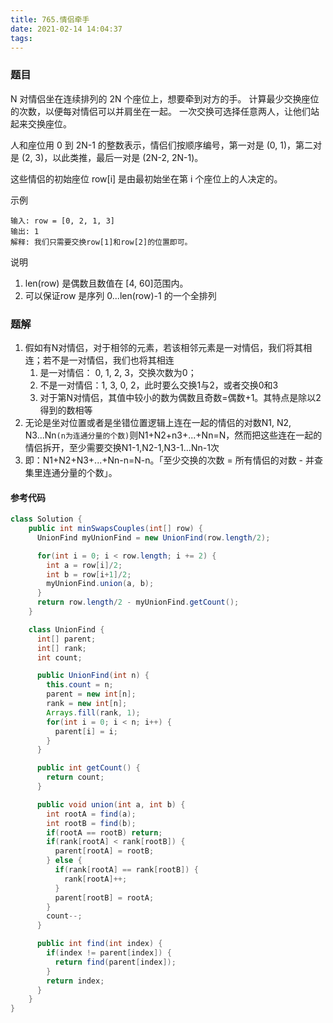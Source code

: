 ```yaml
---
title: 765.情侣牵手
date: 2021-02-14 14:04:37
tags:
---
```


### 题目
N 对情侣坐在连续排列的 2N 个座位上，想要牵到对方的手。 计算最少交换座位的次数，以便每对情侣可以并肩坐在一起。 一次交换可选择任意两人，让他们站起来交换座位。

人和座位用 0 到 2N-1 的整数表示，情侣们按顺序编号，第一对是 (0, 1)，第二对是 (2, 3)，以此类推，最后一对是 (2N-2, 2N-1)。

这些情侣的初始座位  row[i] 是由最初始坐在第 i 个座位上的人决定的。
<!--more-->

示例
```
输入: row = [0, 2, 1, 3]
输出: 1
解释: 我们只需要交换row[1]和row[2]的位置即可。
```
说明
1. len(row) 是偶数且数值在 [4, 60]范围内。
2. 可以保证row 是序列 0...len(row)-1 的一个全排列

### 题解
1. 假如有N对情侣，对于相邻的元素，若该相邻元素是一对情侣，我们将其相连；若不是一对情侣，我们也将其相连
    1. 是一对情侣： 0, 1, 2, 3，交换次数为0；
    2. 不是一对情侣：1, 3, 0, 2，此时要么交换1与2，或者交换0和3
    3. 对于第N对情侣，其值中较小的数为偶数且奇数=偶数+1。其特点是除以2得到的数相等
2. 无论是坐对位置或者是坐错位置逻辑上连在一起的情侣的对数N1, N2, N3...Nn`(n为连通分量的个数)`则N1+N2+n3+...+Nn=N，然而把这些连在一起的情侣拆开，至少需要交换N1-1,N2-1,N3-1...Nn-1次
3. 即：N1+N2+N3+...+Nn-n=N-n。「至少交换的次数 = 所有情侣的对数 - 并查集里连通分量的个数」。


#### 参考代码
```java
class Solution {
    public int minSwapsCouples(int[] row) {
      UnionFind myUnionFind = new UnionFind(row.length/2);

      for(int i = 0; i < row.length; i += 2) {
        int a = row[i]/2;
        int b = row[i+1]/2;
        myUnionFind.union(a, b);
      }
      return row.length/2 - myUnionFind.getCount();
    }

    class UnionFind {
      int[] parent;
      int[] rank;
      int count;

      public UnionFind(int n) {
        this.count = n;
        parent = new int[n];
        rank = new int[n];
        Arrays.fill(rank, 1);
        for(int i = 0; i < n; i++) {
          parent[i] = i;
        }
      }

      public int getCount() {
        return count;
      }

      public void union(int a, int b) {
        int rootA = find(a);
        int rootB = find(b);
        if(rootA == rootB) return;
        if(rank[rootA] < rank[rootB]) {
          parent[rootA] = rootB;
        } else {
          if(rank[rootA] == rank[rootB]) {
            rank[rootA]++;
          }
          parent[rootB] = rootA;
        }
        count--;
      }

      public int find(int index) {
        if(index != parent[index]) {
          return find(parent[index]);
        }
        return index;
      }
    }
}
```
